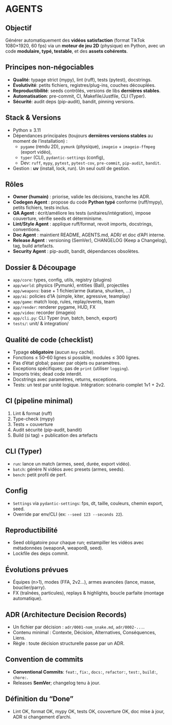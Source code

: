 # AGENTS

## Objectif

Générer automatiquement des **vidéos satisfaction** (format TikTok 1080×1920, 60 fps) via un **moteur de jeu 2D** (physique) en Python, avec un code **modulaire, typé, testable**, et des **assets cohérents**.

## Principes non-négociables

- **Qualité**: typage strict (mypy), lint (ruff), tests (pytest), docstrings.
- **Évolutivité**: petits fichiers, registres/plug-ins, couches découplées.
- **Reproductibilité**: seeds contrôlés, versions de libs **dernières stables**.
- **Automatisation**: pre-commit, CI, Makefile/Justfile, CLI (Typer).
- **Sécurité**: audit deps (pip-audit), bandit, pinning versions.

## Stack & Versions

- Python ≥ 3.11
- Dépendances principales (toujours **dernières versions stables** au moment de l’installation) :
  - `pygame` (rendu 2D), `pymunk` (physique), `imageio` + `imageio-ffmpeg` (export vidéo),
  - `typer` (CLI), `pydantic-settings` (config),
  - Dev: `ruff`, `mypy`, `pytest`, `pytest-cov`, `pre-commit`, `pip-audit`, `bandit`.
- Gestion : **uv** (install, lock, run). Un seul outil de gestion.

## Rôles

- **Owner (humain)** : priorise, valide les décisions, tranche les ADR.
- **Codegen Agent** : propose du code **Python typé** conforme (ruff/mypy), petits fichiers, tests inclus.
- **QA Agent** : écrit/améliore les tests (unitaires/intégration), impose couverture, vérifie seeds et déterminisme.
- **Lint/Style Agent** : applique ruff/format, revoit imports, docstrings, conventions.
- **Doc Agent** : maintient README, AGENTS.md, ADR/ et doc d’API interne.
- **Release Agent** : versioning (SemVer), CHANGELOG (Keep a Changelog), tag, build artefacts.
- **Security Agent** : pip-audit, bandit, dépendances obsolètes.

## Dossier & Découpage

- `app/core`: types, config, utils, registry (plugins)
- `app/world`: physics (Pymunk), entities (Ball), projectiles
- `app/weapons`: base + 1 fichier/arme (katana, shuriken, ...)
- `app/ai`: policies d’IA (simple, kiter, agressive, teamplay)
- `app/game`: match loop, rules, replay/events, team
- `app/render`: renderer pygame, HUD, FX
- `app/video`: recorder (imageio)
- `app/cli.py`: CLI Typer (run, batch, bench, export)
- `tests/`: unit/ & integration/

## Qualité de code (checklist)

- Typage **obligatoire** (aucun `Any` caché).
- Fonctions ≤ 50–60 lignes si possible, modules ≤ 300 lignes.
- Pas d’état global; passer par objets ou paramètres.
- Exceptions spécifiques; pas de `print` (utiliser `logging`).
- Imports triés; dead code interdit.
- Docstrings avec paramètres, returns, exceptions.
- Tests: un test par unité logique. Intégration: scénario complet 1v1 + 2v2.

## CI (pipeline minimal)

1. Lint & format (ruff)
2. Type-check (mypy)
3. Tests + couverture
4. Audit sécurité (pip-audit, bandit)
5. Build (si tag) + publication des artefacts

## CLI (Typer)

- `run`: lance un match (armes, seed, durée, export vidéo).
- `batch`: génère N vidéos avec presets (armes, seeds).
- `bench`: petit profil de perf.

## Config

- `Settings` via `pydantic-settings`: fps, dt, taille, couleurs, chemin export, seed.
- Override par env/CLI (ex: `--seed 123 --seconds 22`).

## Reproductibilité

- Seed obligatoire pour chaque run; estampiller les vidéos avec métadonnées (weaponA, weaponB, seed).
- Lockfile des deps commit.

## Évolutions prévues

- Équipes (n>1), modes (FFA, 2v2…), armes avancées (lance, masse, bouclier/parry).
- FX (traînées, particules), replays & highlights, boucle parfaite (montage automatique).

## ADR (Architecture Decision Records)

- Un fichier par décision : `adr/0001-nom_snake.md`, `adr/0002-...`.
- Contenu minimal : Contexte, Décision, Alternatives, Conséquences, Liens.
- Règle : toute décision structurelle passe par un ADR.

## Convention de commits

- **Conventional Commits**: `feat:`, `fix:`, `docs:`, `refactor:`, `test:`, `build:`, `chore:`.
- Releases **SemVer**; changelog tenu à jour.

## Définition du “Done”

- Lint OK, format OK, mypy OK, tests OK, couverture OK, doc mise à jour, ADR si changement d’archi.
